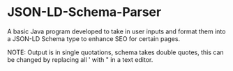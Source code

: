 # JSON-LD-Schema-Parser
A basic Java program developed to take in user inputs and format them into a JSON-LD Schema type to enhance SEO for certain pages.

NOTE: Output is in single quotations, schema takes double quotes, this can be changed by replacing all ' with " in a text editor.
